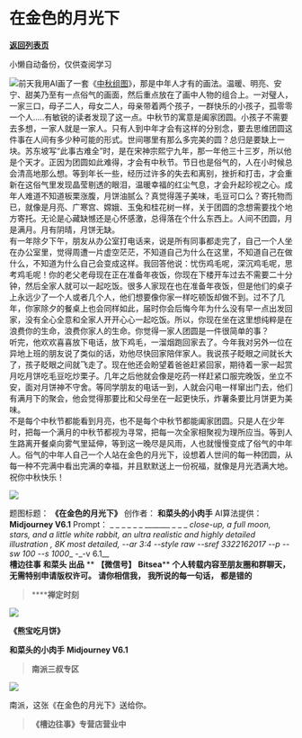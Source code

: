 # 在金色的月光下

[**返回列表页**](/gzh/槽边往事)

小懒自动备份，仅供查阅学习

![](https://mmbiz.qpic.cn/mmbiz_jpg/Ia6gU9JNtkoHYGP87NWg1HNxNjBV90x79iaR7U2q2XHOsvJKPRvcxOUibC7ZJfFyiaJJkPtAHgmnxLMQPU9qkiciaGg/640?wx_fmt=jpeg&from;=appmsg)前天我用AI画了一套《[中秋组图](http://mp.weixin.qq.com/s?__biz=MjM5MjAzODU2MA==&mid=2652800719&idx=1&sn=7a350da71376b8e5e575a5ac6c6b6713&chksm=bd464d008a31c416cb1a9cc820e05bbdf8ba3832a4c0a73bf2ad74f6b6ab19093398c8859d71&scene=21#wechat_redirect)》，那是中年人才有的画法。温暖、明亮、安宁、甜美乃至有一点俗气的画面，然后重点放在了画中人物的组合上。一对璧人，一家三口，母子二人，母女二人，母亲带着两个孩子，一群快乐的小孩子，孤零零一个人.....有敏锐的读者发现了这一点。中秋节的寓意是阖家团圆。小孩子不需要去多想，一家人就是一家人。只有人到中年才会有这样的分别念，要去思维团圆这件事在人间有多少种可能的形式。世间哪里有那么多完美的圆？总归是要缺上一块。苏东坡写“此事古难全”时，是在宋神宗熙宁九年，那一年他三十三岁，所以他是个天才。正因为团圆如此难得，才会有中秋节。节日也是俗气的，人在小时候总会清高地那么想。等到年长一些，经历过许多的失去和离别，挫折和打击，才会重新在这俗气里发现晶莹剔透的眼泪，温暖幸福的红尘气息，才会升起珍视之心。成年人难道不知道板栗涨腹，月饼油腻么？真觉得莲子美味，毛豆可口么？寄托物而已，就像是月亮、广寒宫、嫦娥、玉兔和桂花树一样，关于团圆的念想需要找个地方寄托。无论是心藏缺憾还是心怀感激，总得落在个什么东西上。人间不团圆，月是满月。月有阴晴，月饼无缺。  
有一年除夕下午，朋友从办公室打电话来，说是所有同事都走完了，自己一个人坐在办公室里，觉得周遭一片虚空茫茫，不知道自己为什么在这里，不知道自己在做什么，不知道为什么自己会变成这样。我回答他说：忧伤鸡毛呢，深沉鸡毛呢，思考鸡毛呢！你的老父老母现在正在准备年夜饭，你现在下楼开车过去不需要二十分钟，然后全家人就可以一起吃饭。很多人家现在也在准备年夜饭，但是他们的桌子上永远少了一个人或者几个人，他们想要像你家一样吃顿饭却做不到。过不了几年，你家除夕的餐桌上也会同样如此，届时你会后悔今年为什么没有早一点出发回家，没有全心全意和全家人开开心心一起吃饭。所以，你现在坐在这里想纯粹是在浪费你的生命，浪费你家人的生命。你觉得一家人团圆是一件很简单的事？  
听完，他欢欢喜喜放下电话，放下鸡毛，一溜烟跑回家去了。今年我对另外一位在异地上班的朋友说了类似的话，劝他尽快回家陪伴家人。我说孩子眨眼之间就长大了，孩子眨眼之间就飞走了。现在他还会盼望着爸爸赶紧回家，期待着一家一起赏月吃月饼吃毛豆吃炒栗子。几年之后他就会像是吃药一样赶紧口服完晚饭，坐立不安，面对月饼神不守舍。等同学朋友的电话一到，人就会闪电一样窜出门去，他们有满月下的聚会，他会觉得那要比和父母坐在一起更快乐，炸薯条要比月饼更为美味。  
不是每个中秋节都能看到月亮，也不是每个中秋节都能阖家团圆。只是人在少年时，把每一个满月的中秋节都视为寻常，把每一次全家相聚视为理所应当。等到人生路离开餐桌向雾气里延伸，等到这一晚尽是风雨，人也就慢慢变成了俗气的中年人。俗气的中年人自己一个人站在金色的月光下，设想着人世间的每一种团圆，从每一种不完满中看出完满的幸福，并且默默送上一份祝福，就像是月光洒满大地。祝你中秋快乐！

![](https://mmbiz.qpic.cn/mmbiz_jpg/Ia6gU9JNtkoHYGP87NWg1HNxNjBV90x7jVRXY2LMCDEwdQTby6sN1Sfj5lynyqz5fMjCO72vTJotDYpbuR4f4A/640?wx_fmt=jpeg&from;=appmsg)

  
题图标题： **《在金色的月光下》** 创作者： **和菜头的小肉手** AI算法提供： **Midjourney V6.1** Prompt： _ _ _
_ _ _ _______ _ _ _ _close-up, a full moon, stars, and a little white rabbit,
an ultra realistic and highly detailed illustration , 8K most detailed, --ar
3:4 --style raw --sref 3322162017 --p --sw 100 --s 1000__ -_-v 6.1__  
 **槽边往事** **和菜头 出品** ** **【微信号】** **Bitsea**** **个人转载内容至朋友圈和群聊天，无需特别申请版权许可。**
**请你相信我，** **我所说的每一句话，** **都是错的**

>  ******禅定时刻**

![](https://mmbiz.qpic.cn/mmbiz_jpg/Ia6gU9JNtkoL4ELUU4RNFMTOTX6ubWBE7xrUsn8540PQrXcJL8kGFHvXibVgYxibMM8FSoCtDGcWPTvcUTicBh0UA/640?wx_fmt=jpeg&from;=appmsg)

 **《熊宝吃月饼》**

 **和菜头的小肉手** **Midjourney V6.1**

>  **南派三叔专区**

![](https://mmbiz.qpic.cn/mmbiz_jpg/Ia6gU9JNtkoHYGP87NWg1HNxNjBV90x7iaYbqSt80jZkKrSlYcC1moFBTiaINLYSyE4L9dSRy0fbpqRJ7M6hCacQ/640?wx_fmt=jpeg&from;=appmsg)

南派，这张《在金色的月光下》送给你。

>  **《槽边往事》专营店营业中**

